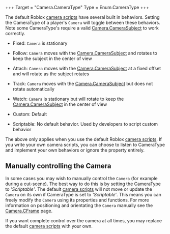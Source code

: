 +++
Target = "Camera.CameraType"
Type = Enum.CameraType
+++

The default Roblox [camera scripts][1] have several built in behaviors. Setting the CameraType of a player's `Camera` will toggle between these behaviors. Note some CameraType's require a valid [Camera.CameraSubject](https://developer.roblox.com/api-reference/property/Camera/CameraSubject) to work correctly. - Fixed: `Camera` is stationary - Follow: `Camera` moves with the [Camera.CameraSubject](https://developer.roblox.com/api-reference/property/Camera/CameraSubject) and rotates to keep the subject in the center of view - Attach: `Camera` moves with the [Camera.CameraSubject](https://developer.roblox.com/api-reference/property/Camera/CameraSubject) at a fixed offset and will rotate as the subject rotates - Track: `Camera` moves with the [Camera.CameraSubject](https://developer.roblox.com/api-reference/property/Camera/CameraSubject) but does not rotate automatically - Watch: `Camera` is stationary but will rotate to keep the [Camera.CameraSubject](https://developer.roblox.com/api-reference/property/Camera/CameraSubject) in the center of view - Custom: Default - Scriptable: No default behavior. Used by developers to script custom behaviorThe above only applies when you use the default Roblox [camera scripts][1]. If you write your own camera scripts, you can choose to listen to CameraType and implement your own behaviors or ignore the property entirely.## Manually controlling the CameraIn some cases you may wish to manually control the `Camera` (for example during a cut-scene). The best way to do this is by setting the CameraType to *'Scriptable'*. The default [camera scripts][1] will not move or update the `Camera` on its own if CameraType is set to *’Scriptable’*. This means you can freely modify the `Camera` using its properties and functions. For more information on positioning and orientating the `Camera` manually see the [Camera.CFrame](https://developer.roblox.com/api-reference/property/Camera/CFrame) page.If you want complete control over the camera at all times, you may replace the default [camera scripts][1] with your own.[1]: http://robloxdev.com/articles/Movement-and-camera-controls